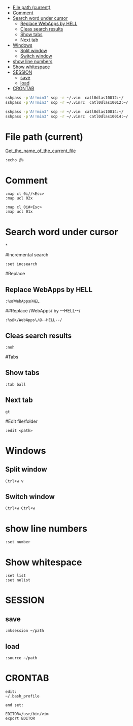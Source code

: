 * [File path (current)](#file-path-current)                             
* [Comment](#comment)                                                   
* [Search word under cursor](#search-word-under-cursor)                 
  * [Replace  WebApps by HELL](#replace--webapps-by-hell)               
  * [Cleas search results](#cleas-search-results)                       
  * [Show tabs](#show-tabs)                                             
  * [Next tab](#next-tab)                                               
* [Windows](#windows)                                                   
  * [Split window](#split-window)                                       
  * [Switch window](#switch-window)                                     
* [show line numbers](#show-line-numbers)                               
* [Show whitespace](#show-whitespace)                                   
* [SESSION](#session)                                                   
  * [save](#save)                                                       
  * [load](#load)               
* [CRONTAB](#crontab)

```sh
sshpass -p'A!!min3' scp -r ~/.vim  catl0dlas10012:~/
sshpass -p'A!!min3' scp -r ~/.vimrc  catl0dlas10012:~/

sshpass -p'A!!min3' scp -r ~/.vim  catl0dlas10014:~/
sshpass -p'A!!min3' scp -r ~/.vimrc  catl0dlas10014:~/
```
# File path (current)

[Get_the_name_of_the_current_file](http://vim.wikia.com/wiki/Get_the_name_of_the_current_file)

```
:echo @% 
```

# Comment 
```
:map cl 0i//<Esc>
:map ucl 02x

:map cl 0i#<Esc>
:map ucl 01x
```
# Search word under cursor
```
*
```
#Incremental search
```
:set incsearch
```
#Replace 
## Replace  WebApps by HELL
```
:%s@WebApps@HEL
```
##Replace /WebApps/ by --HELL--/
```
:%s@\/WebApps\/@--HELL--/
```
## Cleas search results
```
:noh
```
#Tabs

## Show tabs
```
:tab ball
```
## Next tab
```
gt
```
#Edit file/folder
```
:edit <path>
```
# Windows

## Split window
```
Ctrl+w v
```
## Switch window
```
Ctrl+w Ctrl+w
```
# show line numbers
```
:set number
```
# Show whitespace
```
:set list
:set nolist
```
# SESSION
## save
```
:mksession ~/path
```

## load 
```
:source ~/path
```
# CRONTAB
```
edit:
~/.bash_profile

and set:

EDITOR=/usr/bin/vim
export EDITOR
```
